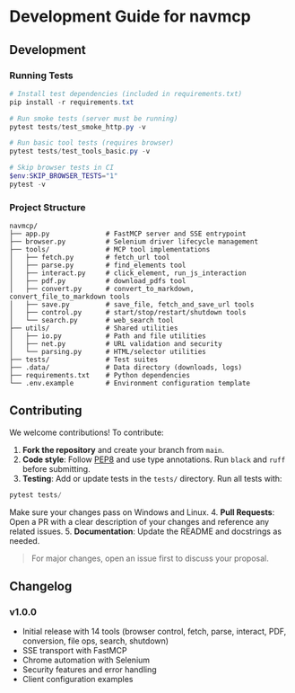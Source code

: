 # Development Guide for navmcp

## Development

### Running Tests

```powershell
# Install test dependencies (included in requirements.txt)
pip install -r requirements.txt

# Run smoke tests (server must be running)
pytest tests/test_smoke_http.py -v

# Run basic tool tests (requires browser)
pytest tests/test_tools_basic.py -v

# Skip browser tests in CI
$env:SKIP_BROWSER_TESTS="1"
pytest -v
```

### Project Structure

```
navmcp/
├── app.py              # FastMCP server and SSE entrypoint
├── browser.py          # Selenium driver lifecycle management
├── tools/              # MCP tool implementations
│   ├── fetch.py        # fetch_url tool
│   ├── parse.py        # find_elements tool  
│   ├── interact.py     # click_element, run_js_interaction
│   ├── pdf.py          # download_pdfs tool
│   ├── convert.py      # convert_to_markdown, convert_file_to_markdown tools
│   ├── save.py         # save_file, fetch_and_save_url tools
│   ├── control.py      # start/stop/restart/shutdown tools
│   └── search.py       # web_search tool
├── utils/              # Shared utilities
│   ├── io.py           # Path and file utilities
│   ├── net.py          # URL validation and security
│   └── parsing.py      # HTML/selector utilities
├── tests/              # Test suites
├── .data/              # Data directory (downloads, logs)
├── requirements.txt    # Python dependencies
└── .env.example        # Environment configuration template
```

## Contributing

We welcome contributions! To contribute:

1. **Fork the repository** and create your branch from `main`.
2. **Code style**: Follow [PEP8](https://peps.python.org/pep-0008/) and use type annotations. Run `black` and `ruff` before submitting.
3. **Testing**: Add or update tests in the `tests/` directory. Run all tests with:
  ```powershell
  pytest tests/
  ```
  Make sure your changes pass on Windows and Linux.
4. **Pull Requests**: Open a PR with a clear description of your changes and reference any related issues.
5. **Documentation**: Update the README and docstrings as needed.

> For major changes, open an issue first to discuss your proposal.

## Changelog

### v1.0.0
- Initial release with 14 tools (browser control, fetch, parse, interact, PDF, conversion, file ops, search, shutdown)
- SSE transport with FastMCP
- Chrome automation with Selenium
- Security features and error handling
- Client configuration examples
